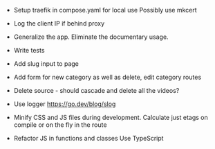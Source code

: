 
* Setup traefik in compose.yaml for local use
  Possibly use mkcert
 
* Log the client IP if behind proxy

* Generalize the app.
  Eliminate the documentary usage.

* Write tests
  
* Add slug input to page
* Add form for new category as well as delete, edit category routes
* Delete source - should cascade and delete all the videos?

* Use logger
  https://go.dev/blog/slog

* Minify CSS and JS files during development.
  Calculate just etags on compile or on the fly in the route

* Refactor JS in functions and classes
  Use TypeScript
